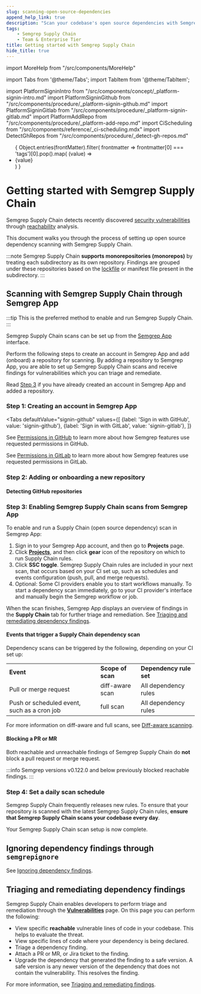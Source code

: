 ```yaml
---
slug: scanning-open-source-dependencies
append_help_link: true
description: "Scan your codebase's open source dependencies with Semgrep Supply Chain's high-signal rules that determine a vulnerability's reachability."
tags:
    - Semgrep Supply Chain
    - Team & Enterprise Tier
title: Getting started with Semgrep Supply Chain
hide_title: true
---
```


import MoreHelp from "/src/components/MoreHelp"

import Tabs from '@theme/Tabs';
import TabItem from '@theme/TabItem';

import PlatformSigninIntro from "/src/components/concept/_platform-signin-intro.md"
import PlatformSigninGithub from "/src/components/procedure/_platform-signin-github.md"
import PlatformSigninGitlab from "/src/components/procedure/_platform-signin-gitlab.md"
import PlatformAddRepo from "/src/components/procedure/_platform-add-repo.md"
import CiScheduling from "/src/components/reference/_ci-scheduling.mdx"
import DetectGhRepos from "/src/components/procedure/_detect-gh-repos.md"

<ul id="tag__badge-list">
{
Object.entries(frontMatter).filter(
    frontmatter => frontmatter[0] === 'tags')[0].pop().map(
    (value) => <li class='tag__badge-item'>{value}</li> )
}
</ul>

# Getting started with Semgrep Supply Chain

Semgrep Supply Chain detects recently discovered [security vulnerabilities](https://nvd.nist.gov/vuln/full-listing) through [reachability](/docs/semgrep-sc/sc-glossary#reachability) analysis. 

This document walks you through the process of setting up open source dependency scanning with Semgrep Supply Chain.

:::note
Semgrep Supply Chain **supports monorepositories (monorepos)** by treating each subdirectory as its own repository. Findings are grouped under these repositories based on the [lockfile](/docs/semgrep-sc/sc-glossary/#lockfile) or manifest file present in the subdirectory.
:::

## Scanning with Semgrep Supply Chain through Semgrep App

:::tip
This is the preferred method to enable and run Semgrep Supply Chain.
:::

Semgrep Supply Chain scans can be set up from the [Semgrep App](/) interface.

Perform the following steps to create an account in Semgrep App and add (onboard) a repository for scanning. By adding a repository to Semgrep App, you are able to set up Semgrep Supply Chain scans and receive findings for vulnerabilities which you can triage and remediate.

Read [Step 3](#step-3-enabling-semgrep-supply-chain-scans-from-within-semgrep-app) if you have already created an account in Semgrep App and added a repository.

### Step 1: Creating an account in Semgrep App

<PlatformSigninIntro />

<Tabs
    defaultValue="signin-github"
    values={[
    {label: 'Sign in with GitHub', value: 'signin-github'},
    {label: 'Sign in with GitLab', value: 'signin-gitlab'},
    ]}
>

<TabItem value='signin-github'>

<PlatformSigninGithub />


See [Permissions in GitHub](/docs/semgrep-app/getting-started-with-semgrep-app/#permissions-for-github) to learn more about how Semgrep features use requested permissions in GitHub.

</TabItem>

<TabItem value='signin-gitlab'>

<PlatformSigninGitlab />

See [Permissions in GitLab](docs/semgrep-app/getting-started-with-semgrep-app/#permissions-for-gitlab) to learn more about how Semgrep features use requested permissions in GitLab.

</TabItem>

</Tabs>

### Step 2: Adding or onboarding a new repository

<PlatformAddRepo />

#### Detecting GitHub repositories

<DetectGhRepos />

### Step 3: Enabling Semgrep Supply Chain scans from Semgrep App

To enable and run a Supply Chain (open source dependency) scan in Semgrep App:

1. Sign in to your Semgrep App account, and then go to **Projects** page.
2. Click **[Projects](https://semgrep.dev/orgs/-/projects)**, and then click <i class="fa-solid fa-gear"></i> **gear** icon of the repository on which to run Supply Chain rules.
3. Click <i class="fa-solid fa-toggle-large-on"></i> **SSC toggle**. Semgrep Supply Chain rules are included in your next scan, that occurs based on your CI set up, such as schedules and events configuration (push, pull, and merge requests).
4. Optional: Some CI providers enable you to start workflows manually. To start a dependency scan immediately, go to your CI provider's interface and manually begin the Semgrep workflow or job.

When the scan finishes, Semgrep App displays an overview of findings in the **Supply Chain** tab for further triage and remediation. See [Triaging and remediating dependency findings](/docs/semgrep-sc/triaging-and-remediating-vulnerabilities).

#### Events that trigger a Supply Chain dependency scan

Dependency scans can be triggered by the following, depending on your CI set up:

<table>
  <tr>
   <td><strong>Event</strong>
   </td>
   <td><strong>Scope of scan</strong>
   </td>
   <td><strong>Dependency rule set</strong>
   </td>
  </tr>
  <tr>
   <td>Pull or merge request
   </td>
   <td>diff-aware scan
   </td>
   <td>All dependency rules
   </td>
  </tr>
  <tr>
   <td>Push or scheduled event, such as a cron job
   </td>
   <td>full scan
   </td>
   <td>All dependency rules
   </td>
  </tr>
</table>

For more information on diff-aware and full scans, see [Diff-aware scanning](/docs/semgrep-ci/running-semgrep-ci-with-semgrep-app/#diff-aware-scanning).

#### Blocking a PR or MR

Both reachable and unreachable findings of Semgrep Supply Chain do **not** block a pull request or merge request.

:::info
Semgrep versions v0.122.0 and below previously blocked reachable findings.
:::

### Step 4: Set a daily scan schedule

Semgrep Supply Chain frequently releases new rules. To ensure that your repository is scanned with the latest Semgrep Supply Chain rules, **ensure that Semgrep Supply Chain scans your codebase every day**. 

<CiScheduling />

Your Semgrep Supply Chain scan setup is now complete.

## Ignoring dependency findings through `semgrepignore`

See [Ignoring dependency findings](/docs/semgrep-sc/ignoring-lockfiles-dependencies).

## Triaging and remediating dependency findings

Semgrep Supply Chain enables developers to perform triage and remediation through the **[Vulnerabilities](https://semgrep.dev/orgs/-/supply-chain/vulnerabilities)** page. On this page you can perform the following:

* View specific **reachable** vulnerable lines of code in your codebase. This helps to evaluate the threat.
* View specific lines of code where your dependency is being declared.
* Triage a dependency finding.
* Attach a PR or MR, or Jira ticket to the finding.
* Upgrade the dependency that generated the finding to a safe version. A safe version is any newer version of the dependency that does not contain the vulnerability. This resolves the finding.

For more information, see [Triaging and remediating findings](/docs/semgrep-sc/triaging-and-remediating-vulnerabilities).

<MoreHelp />
